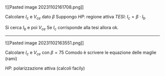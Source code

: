 ![[Pasted image 20231102161708.png]]

Calcolare $I_c$ e $V_{ce}$ dato $\beta$
Suppongo
*HP*: regione attiva 
*TESI*: $I_{c}= \beta \cdot I_{b}$

Si cerca $I_{b}$ e poi $V_{ce}$
Se $I_{c}$ corrisponde alla tesi allora ok.

---

![[Pasted image 20231102163551.png]]

Calcolare $I_{c}$ e $V_{ce}$ con $\beta=75$
Comodo è scrivere le equazione delle maglie (rami)

*HP*: polarizzazione attiva (calcoli facily)